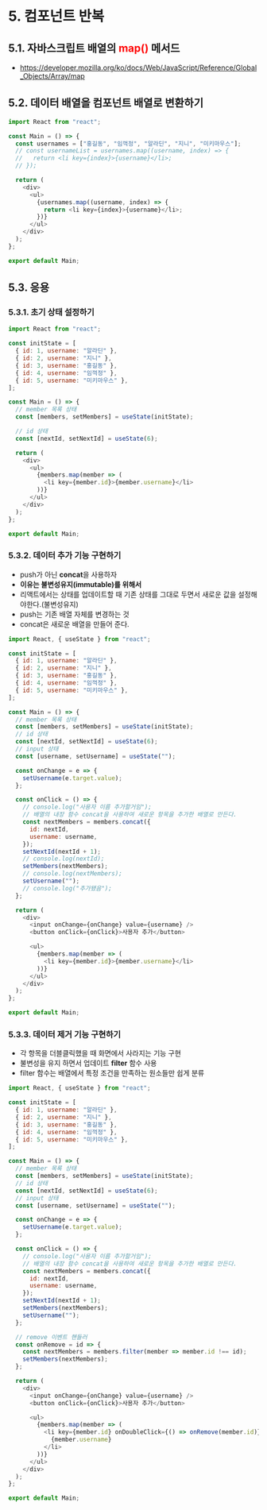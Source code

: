 # 5. 컴포넌트 반복

## 5.1. 자바스크립트 배열의 <span style="color:red;">map()</span> 메서드

- https://developer.mozilla.org/ko/docs/Web/JavaScript/Reference/Global_Objects/Array/map

## 5.2. 데이터 배열을 컴포넌트 배열로 변환하기

```js
import React from "react";

const Main = () => {
  const usernames = ["홍길동", "임꺽정", "알라딘", "지니", "미키마우스"];
  // const usernameList = usernames.map((username, index) => {
  //   return <li key={index}>{username}</li>;
  // });

  return (
    <div>
      <ul>
        {usernames.map((username, index) => {
          return <li key={index}>{username}</li>;
        })}
      </ul>
    </div>
  );
};

export default Main;
```

## 5.3. 응용

### 5.3.1. 초기 상태 설정하기

```js
import React from "react";

const initState = [
  { id: 1, username: "알라딘" },
  { id: 2, username: "지니" },
  { id: 3, username: "홍길동" },
  { id: 4, username: "임꺽정" },
  { id: 5, username: "미키마우스" },
];

const Main = () => {
  // member 목록 상태
  const [members, setMembers] = useState(initState);

  // id 상태
  const [nextId, setNextId] = useState(6);

  return (
    <div>
      <ul>
        {members.map(member => (
          <li key={member.id}>{member.username}</li>
        ))}
      </ul>
    </div>
  );
};

export default Main;
```

### 5.3.2. 데이터 추가 기능 구현하기

- push가 아닌 **concat**을 사용하자
- **이유는 불변성유지(immutable)를 위해서**
- 리액트에서는 상태를 업데이트할 때 기존 상태를 그대로 두면서 새로운 값을 설정해야한다.(불변성유지)
- push는 기존 배열 자체를 변경하는 것
- concat은 새로운 배열을 만들어 준다.

```js
import React, { useState } from "react";

const initState = [
  { id: 1, username: "알라딘" },
  { id: 2, username: "지니" },
  { id: 3, username: "홍길동" },
  { id: 4, username: "임꺽정" },
  { id: 5, username: "미키마우스" },
];

const Main = () => {
  // member 목록 상태
  const [members, setMembers] = useState(initState);
  // id 상태
  const [nextId, setNextId] = useState(6);
  // input 상태
  const [username, setUsername] = useState("");

  const onChange = e => {
    setUsername(e.target.value);
  };

  const onClick = () => {
    // console.log("사용자 이름 추가할거임");
    // 배열의 내장 함수 concat을 사용하여 새로운 항목을 추가한 배열로 만든다.
    const nextMembers = members.concat({
      id: nextId,
      username: username,
    });
    setNextId(nextId + 1);
    // console.log(nextId);
    setMembers(nextMembers);
    // console.log(nextMembers);
    setUsername("");
    // console.log("추가됐음");
  };

  return (
    <div>
      <input onChange={onChange} value={username} />
      <button onClick={onClick}>사용자 추가</button>

      <ul>
        {members.map(member => (
          <li key={member.id}>{member.username}</li>
        ))}
      </ul>
    </div>
  );
};

export default Main;
```

### 5.3.3. 데이터 제거 기능 구현하기

- 각 항목을 더블클릭했을 때 화면에서 사라지는 기능 구현
- 불변성을 유지 하면서 업데이트 **filter** 함수 사용
- filter 함수는 배열에서 특정 조건을 만족하는 원소들만 쉽게 분류

```js
import React, { useState } from "react";

const initState = [
  { id: 1, username: "알라딘" },
  { id: 2, username: "지니" },
  { id: 3, username: "홍길동" },
  { id: 4, username: "임꺽정" },
  { id: 5, username: "미키마우스" },
];

const Main = () => {
  // member 목록 상태
  const [members, setMembers] = useState(initState);
  // id 상태
  const [nextId, setNextId] = useState(6);
  // input 상태
  const [username, setUsername] = useState("");

  const onChange = e => {
    setUsername(e.target.value);
  };

  const onClick = () => {
    // console.log("사용자 이름 추가할거임");
    // 배열의 내장 함수 concat을 사용하여 새로운 항목을 추가한 배열로 만든다.
    const nextMembers = members.concat({
      id: nextId,
      username: username,
    });
    setNextId(nextId + 1);
    setMembers(nextMembers);
    setUsername("");
  };

  // remove 이벤트 핸들러
  const onRemove = id => {
    const nextMembers = members.filter(member => member.id !== id);
    setMembers(nextMembers);
  };

  return (
    <div>
      <input onChange={onChange} value={username} />
      <button onClick={onClick}>사용자 추가</button>

      <ul>
        {members.map(member => (
          <li key={member.id} onDoubleClick={() => onRemove(member.id)}>
            {member.username}
          </li>
        ))}
      </ul>
    </div>
  );
};

export default Main;
```
